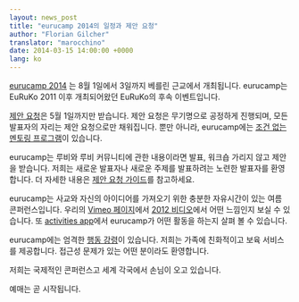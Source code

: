 ```yaml
---
layout: news_post
title: "eurucamp 2014의 일정과 제안 요청"
author: "Florian Gilcher"
translator: "marocchino"
date: 2014-03-15 14:00:00 +0000
lang: ko
---
```


[eurucamp 2014][1] 는 8월 1일에서 3일까지 베를린 근교에서 개최됩니다.
eurucamp는 EuRuKo 2011 이후 개최되어왔던 EuRuKo의 후속 이벤트입니다.

[제안 요청][2]은 5월 1일까지만 받습니다.
제안 요청은 무기명으로 공정하게 진행되며, 모든 발표자의 자리는 제안
요청으로만 채워집니다. 뿐만 아니라, eurucamp에는 [조건 없는 멘토링
프로그램][3]이 있습니다.

eurucamp는 루비와 루비 커뮤니티에 관한 내용이라면 발표, 워크숍 가리지 않고
제안을 받습니다. 저희는 새로운 발표자나 새로운 주제를 발표하려는 노련한
발표자를 환영합니다.
더 자세한 내용은 [제안 요청 가이드][4]를 참고하세요.

eurucamp는 사교와 자신의 아이디어를 가져오기 위한 충분한 자유시간이 있는
여름 콘퍼런스입니다. 우리의 [Vimeo 페이지][6]에서 [2012 비디오][5]에서
어떤 느낌인지 보실 수 있습니다. 또 [activities app][7]에서 eurucamp가
어떤 활동을 하는지 살펴 볼 수 있습니다.

eurucamp에는 엄격한 [행동 강령][8]이 있습니다. 저희는 가족에 친화적이고
보육 서비스를 제공합니다. 접근성 문제가 있는 어떤 분이라도 환영합니다.

저희는 국제적인 콘퍼런스고 세계 각국에서 손님이 오고 있습니다.

예매는 곧 시작됩니다.

[1]: http://2014.eurucamp.org
[2]: http://cfp.eurucamp.org
[3]: http://cfp.eurucamp.org/mentorship
[4]: http://cfp.eurucamp.org/guide
[5]: https://vimeo.com/51200145
[6]: https://vimeo.com/eurucamp
[7]: http://activities.eurucamp.org
[8]: http://cfp.eurucamp.org/coc
